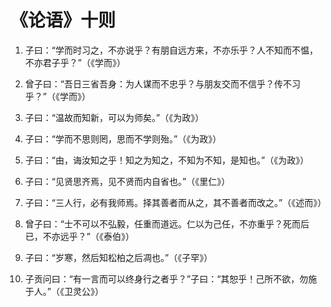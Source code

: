 # 《论语》十则

1. 子曰：“学而时习之，不亦说乎？有朋自远方来，不亦乐乎？人不知而不愠，不亦君子乎？”（《学而》）

2. 曾子曰：“吾日三省吾身：为人谋而不忠乎？与朋友交而不信乎？传不习乎？”（《学而》）

3. 子曰：“温故而知新，可以为师矣。”（《为政》）

4. 子曰：“学而不思则罔，思而不学则殆。”（《为政》）

5. 子曰：“由，诲汝知之乎！知之为知之，不知为不知，是知也。”（《为政》）

6. 子曰：“见贤思齐焉，见不贤而内自省也。”（《里仁》）

7. 子曰：“三人行，必有我师焉。择其善者而从之，其不善者而改之。”（《述而》）

8. 曾子曰：“士不可以不弘毅，任重而道远。仁以为己任，不亦重乎？死而后已，不亦远乎？”（《泰伯》）

9. 子曰：“岁寒，然后知松柏之后凋也。”（《子罕》）

10. 子贡问曰：“有一言而可以终身行之者乎？”子曰：“其恕乎！己所不欲，勿施于人。”（《卫灵公》）